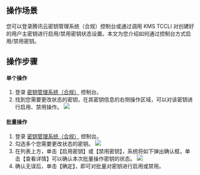 ## 操作场景

您可以登录腾讯云密钥管理系统（合规）控制台或通过调用 KMS TCCLI 对创建好的用户主密钥进行启用/禁用密钥状态设置。本文为您介绍如何通过控制台方式启用/禁用密钥。



## 操作步骤
#### 单个操作
1. 登录 [密钥管理系统（合规）](https://console.cloud.tencent.com/kms2) 控制台。
2. 找到您需要更改状态的密钥，在其密钥信息的右侧操作区域，可以对该密钥进行启用、禁用操作。
![](https://main.qcloudimg.com/raw/0c73d2ef42843fb4bbd47ebc75d8e874.jpg)

#### 批量操作
1. 登录 [密钥管理系统（合规）](https://console.cloud.tencent.com/kms2) 控制台。
2. 勾选多个您需要更改状态的密钥。
![](https://main.qcloudimg.com/raw/1888e2c9003c0dfc73b767b2e57e02c8.jpg)
3. 在列表上方，单击【启用密钥】或【禁用密钥】，系统将如下弹出确认框，单击【查看详情】可以确认本次批量操作密钥的状态。
![](https://main.qcloudimg.com/raw/e3df17b08a5ba93cc7fd237de995769b.jpg)
4. 确认无误后，单击【确定】，即可对批量对密钥进行启用或禁用。
